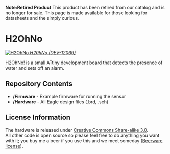 
**Note:Retired Product**
This product has been retired from our catalog and is no longer for sale. This page is made available for those looking for datasheets and the simply curious.

H2OhNo
======


[![H2OhNo](https://dlnmh9ip6v2uc.cloudfront.net/images/products/1/2/0/6/9/12069-05_medium.jpg) 
*H20hNo (DEV-12069)*](https://www.sparkfun.com/products/12069)

H2OhNo! is a small ATtiny development board that detects the presence of water and sets off an alarm.


Repository Contents
-------------------

* **/Firmware** - Example firmware for running the sensor
* **/Hardware** - All Eagle design files (.brd, .sch)
 
License Information
-------------------
The hardware is released under [Creative Commons Share-alike 3.0](http://creativecommons.org/licenses/by-sa/3.0/).  
All other code is open source so please feel free to do anything you want with it; you buy me a beer if you use this and we meet someday ([Beerware license](http://en.wikipedia.org/wiki/Beerware)).
